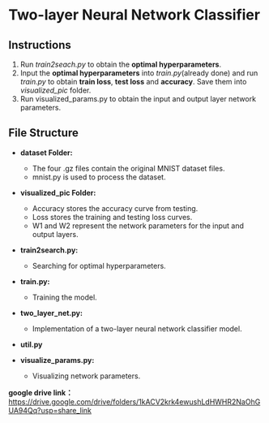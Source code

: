 # Two-layer Neural Network Classifier
<!--计算机视觉lab1-->

## Instructions
1. Run _train2seach.py_ to obtain the **optimal hyperparameters**.
2. Input the **optimal hyperparameters** into _train.py_(already done) and run _train.py_ to obtain **train loss**, **test loss** and **accuracy**. Save them into _visualized_pic_ folder.
3. Run visualized_params.py to obtain the input and output layer network parameters.

## File Structure
<!--
- dataset 数据及相关
    - 四个.gz文件为mnist数据集原文件
    - mnist.py用于处理数据集数据
- visualized_pic 用于存放可视化结果
    - Accuracy为测试的accuracy曲线
    - Loss为训练和测试的loss曲线
    - W1、W2为输入输出层的网络参数
- train2serach.py 找最优超参数
- train.py 训练
- two_layer_net.py 两层神经网络分类器模型
- util.py 辅助文件
- visualzie_params.py 可视化网络参数
-->
- **dataset Folder:**
    - The four .gz files contain the original MNIST dataset files.
    - mnist.py is used to process the dataset.

- **visualized_pic Folder:**
    - Accuracy stores the accuracy curve from testing.
    - Loss stores the training and testing loss curves.
    - W1 and W2 represent the network parameters for the input and output layers.

- **train2search.py:**
    - Searching for optimal hyperparameters.

- **train.py:**
    - Training the model.

- **two_layer_net.py:**
    - Implementation of a two-layer neural network classifier model.

- **util.py**

- **visualize_params.py:**
    - Visualizing network parameters.

**google drive link：**
https://drive.google.com/drive/folders/1kACV2krk4ewushLdHWHR2NaOhGUA94Qq?usp=share_link
